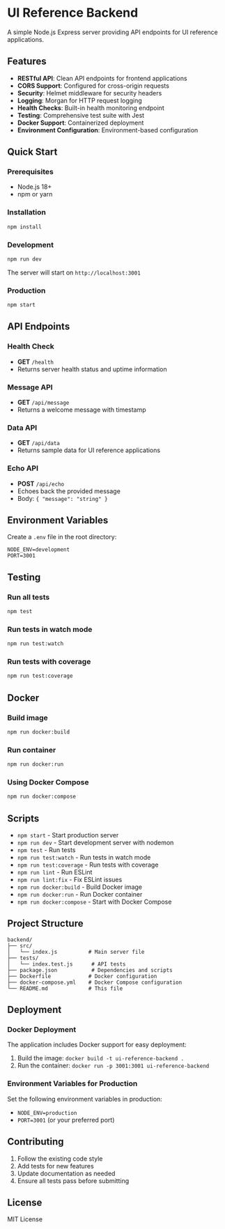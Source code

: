 # UI Reference Backend

A simple Node.js Express server providing API endpoints for UI reference applications.

## Features

- **RESTful API**: Clean API endpoints for frontend applications
- **CORS Support**: Configured for cross-origin requests
- **Security**: Helmet middleware for security headers
- **Logging**: Morgan for HTTP request logging
- **Health Checks**: Built-in health monitoring endpoint
- **Testing**: Comprehensive test suite with Jest
- **Docker Support**: Containerized deployment
- **Environment Configuration**: Environment-based configuration

## Quick Start

### Prerequisites

- Node.js 18+ 
- npm or yarn

### Installation

```bash
npm install
```

### Development

```bash
npm run dev
```

The server will start on `http://localhost:3001`

### Production

```bash
npm start
```

## API Endpoints

### Health Check
- **GET** `/health`
- Returns server health status and uptime information

### Message API
- **GET** `/api/message`
- Returns a welcome message with timestamp

### Data API
- **GET** `/api/data`
- Returns sample data for UI reference applications

### Echo API
- **POST** `/api/echo`
- Echoes back the provided message
- Body: `{ "message": "string" }`

## Environment Variables

Create a `.env` file in the root directory:

```env
NODE_ENV=development
PORT=3001
```

## Testing

### Run all tests
```bash
npm test
```

### Run tests in watch mode
```bash
npm run test:watch
```

### Run tests with coverage
```bash
npm run test:coverage
```

## Docker

### Build image
```bash
npm run docker:build
```

### Run container
```bash
npm run docker:run
```

### Using Docker Compose
```bash
npm run docker:compose
```

## Scripts

- `npm start` - Start production server
- `npm run dev` - Start development server with nodemon
- `npm test` - Run tests
- `npm run test:watch` - Run tests in watch mode
- `npm run test:coverage` - Run tests with coverage
- `npm run lint` - Run ESLint
- `npm run lint:fix` - Fix ESLint issues
- `npm run docker:build` - Build Docker image
- `npm run docker:run` - Run Docker container
- `npm run docker:compose` - Start with Docker Compose

## Project Structure

```
backend/
├── src/
│   └── index.js          # Main server file
├── tests/
│   └── index.test.js      # API tests
├── package.json           # Dependencies and scripts
├── Dockerfile            # Docker configuration
├── docker-compose.yml    # Docker Compose configuration
└── README.md             # This file
```

## Deployment

### Docker Deployment
The application includes Docker support for easy deployment:

1. Build the image: `docker build -t ui-reference-backend .`
2. Run the container: `docker run -p 3001:3001 ui-reference-backend`

### Environment Variables for Production
Set the following environment variables in production:

- `NODE_ENV=production`
- `PORT=3001` (or your preferred port)

## Contributing

1. Follow the existing code style
2. Add tests for new features
3. Update documentation as needed
4. Ensure all tests pass before submitting

## License

MIT License 